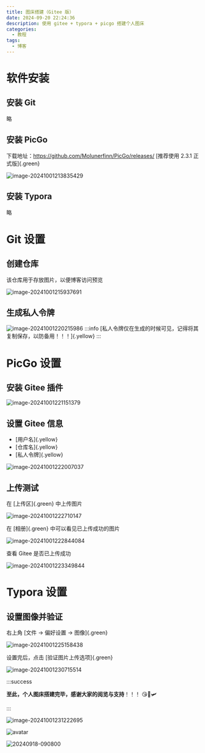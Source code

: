 ```yaml
---
title: 图床搭建（Gitee 版）
date: 2024-09-20 22:24:36
description: 使用 gitee + typora + picgo 搭建个人图床
categories: 
  - 教程
tags: 
  - 博客
---
```


# 软件安装
## 安装 Git
略
## 安装 PicGo
下载地址：https://github.com/Molunerfinn/PicGo/releases/
[推荐使用 2.3.1 正式版]{.green}

![image-20241001213835429](https://images.weserv.nl/?url=https://cdn.jsdelivr.net/gh/slx-world/blog-images@master/image-20241001213835429.png)

## 安装 Typora

略

# Git 设置
## 创建仓库
该仓库用于存放图片，以便博客访问预览

![image-20241001215937691](https://images.weserv.nl/?url=https://cdn.jsdelivr.net/gh/slx-world/blog-images@master/image-20241001215937691.png)

## 生成私人令牌

![image-20241001220215986](https://images.weserv.nl/?url=https://cdn.jsdelivr.net/gh/slx-world/blog-images@master/image-20241001220215986.png)
:::info
[私人令牌仅在生成的时候可见，记得将其复制保存，以防备用！！！]{.yellow}
:::

# PicGo 设置

## 安装 Gitee 插件

![image-20241001221151379](https://images.weserv.nl/?url=https://cdn.jsdelivr.net/gh/slx-world/blog-images@master/image-20241001221151379.png)

## 设置 Gitee 信息

- [用户名]{.yellow}
- [仓库名]{.yellow}
- [私人令牌]{.yellow}

![image-20241001222007037](https://images.weserv.nl/?url=https://cdn.jsdelivr.net/gh/slx-world/blog-images@master/image-20241001222007037.png)

## 上传测试

在 [上传区]{.green} 中上传图片

![image-20241001222710147](https://images.weserv.nl/?url=https://cdn.jsdelivr.net/gh/slx-world/blog-images@master/image-20241001222710147.png)

在 [相册]{.green} 中可以看见已上传成功的图片

![image-20241001222844084](https://images.weserv.nl/?url=https://cdn.jsdelivr.net/gh/slx-world/blog-images@master/image-20241001222844084.png)

查看 Gitee 是否已上传成功

![image-20241001223349844](https://images.weserv.nl/?url=https://cdn.jsdelivr.net/gh/slx-world/blog-images@master/image-20241001223349844.png)

# Typora 设置

## 设置图像并验证

右上角 [文件 -> 偏好设置 -> 图像]{.green}

![image-20241001225158438](https://images.weserv.nl/?url=https://cdn.jsdelivr.net/gh/slx-world/blog-images@master/image-20241001225158438.png)

设置完后，点击 [验证图片上传选项]{.green}

![image-20241001230715514](https://images.weserv.nl/?url=https://cdn.jsdelivr.net/gh/slx-world/blog-images@master/image-20241001230715514.png)





:::success

**至此，个人图床搭建完毕，感谢大家的阅览与支持**！！！ :kissing_heart::ring::small_airplane:

:::

![image-20241001231222695](https://images.weserv.nl/?url=https://cdn.jsdelivr.net/gh/slx-world/blog-images@master/image-20241001231222695.png)



![avatar](https://images.weserv.nl/?url=https://cdn.jsdelivr.net/gh/slx-world/blog-images@master/avatar.jpg)

![20240918-090800](https://images.weserv.nl/?url=https://cdn.jsdelivr.net/gh/slx-world/blog-images@master/20240918-090800.jpg)
